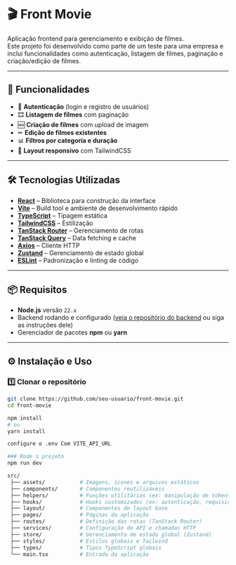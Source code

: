 # 🎬 Front Movie

Aplicação frontend para gerenciamento e exibição de filmes.  
Este projeto foi desenvolvido como parte de um teste para uma empresa e inclui funcionalidades como autenticação, listagem de filmes, paginação e criação/edição de filmes.

---

## 🚀 Funcionalidades

- 🔐 **Autenticação** (login e registro de usuários)
- 🎞 **Listagem de filmes** com paginação
- 🆕 **Criação de filmes** com upload de imagem
- ✏ **Edição de filmes existentes**
- 📊 **Filtros por categoria e duração**
- 📱 **Layout responsivo** com TailwindCSS

---

## 🛠 Tecnologias Utilizadas

- **[React](https://react.dev/)** – Biblioteca para construção da interface
- **[Vite](https://vitejs.dev/)** – Build tool e ambiente de desenvolvimento rápido
- **[TypeScript](https://www.typescriptlang.org/)** – Tipagem estática
- **[TailwindCSS](https://tailwindcss.com/)** – Estilização
- **[TanStack Router](https://tanstack.com/router/latest)** – Gerenciamento de rotas
- **[TanStack Query](https://tanstack.com/query/latest)** – Data fetching e cache
- **[Axios](https://axios-http.com/)** – Cliente HTTP
- **[Zustand](https://zustand-demo.pmnd.rs/)** – Gerenciamento de estado global
- **[ESLint](https://eslint.org/)** – Padronização e linting de código

---

## 📦 Requisitos

- **Node.js** versão `22.x`
- Backend rodando e configurado ([veja o repositório do backend](#) ou siga as instruções dele)
- Gerenciador de pacotes **npm** ou **yarn**

---

## ⚙️ Instalação e Uso

### 1️⃣ Clonar o repositório

```bash
git clone https://github.com/seu-usuario/front-movie.git
cd front-movie

npm install
# ou
yarn install

configure o .env Com VITE_API_URL

### Rode o projeto
npm run dev

src/
 ├── assets/           # Imagens, ícones e arquivos estáticos
 ├── components/       # Componentes reutilizáveis
 ├── helpers/          # Funções utilitárias (ex: manipulação de tokens)
 ├── hooks/            # Hooks customizados (ex: autenticação, requisições)
 ├── layout/           # Componentes de layout base
 ├── pages/            # Páginas da aplicação
 ├── routes/           # Definição das rotas (TanStack Router)
 ├── services/         # Configuração de API e chamadas HTTP
 ├── store/            # Gerenciamento de estado global (Zustand)
 ├── styles/           # Estilos globais e Tailwind
 ├── types/            # Tipos TypeScript globais
 └── main.tsx          # Entrada da aplicação
```
